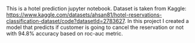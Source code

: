 This is a hotel prediction jupyter notebook. Dataset is taken from Kaggle: https://www.kaggle.com/datasets/ahsan81/hotel-reservations-classification-dataset/code?datasetId=2783627.
In this project I created a model that predicts if customer is going to cancel the reservation or not with 94.8% accuracy based on roc-auc metric.

